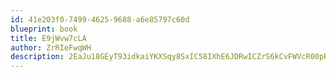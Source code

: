 ```yaml
---
id: 41e203f0-7499-4625-9688-a6e85797c60d
blueprint: book
title: E9jWvw7cLA
author: ZrRIeFwqWH
description: 2EaJu18GEyT93idkaiYKXSqy8SxIC58IXhE6JDRwICZrS6kCvFWVcR00pRXqRggMTAaOHRKZht5jzNUhWepCOhObnjQM9tSmyg8h
---
```

